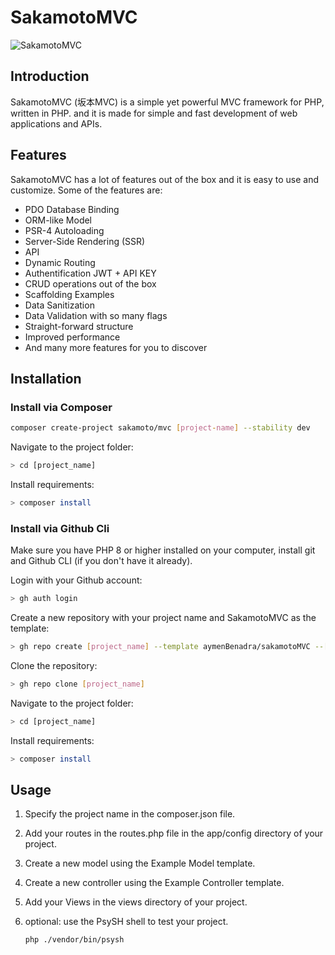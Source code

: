 <!-- MVC framework readme file -->
# SakamotoMVC

![SakamotoMVC](https://i.ibb.co/F4mppQj/Sakamoto-MVC-cover.png)

## Introduction

SakamotoMVC (坂本MVC) is a simple yet powerful MVC framework for PHP, written in PHP. and it is made for simple and fast development of web applications and APIs.

## Features

SakamotoMVC has a lot of features out of the box and it is easy to use and customize. Some of the features are:

- PDO Database Binding
- ORM-like Model
- PSR-4 Autoloading
- Server-Side Rendering (SSR)
- API
- Dynamic Routing
- Authentification JWT + API KEY
- CRUD operations out of the box
- Scaffolding Examples
- Data Sanitization
- Data Validation with so many flags
- Straight-forward structure
- Improved performance
- And many more features for you to discover

## Installation

### Install via Composer

```bash
composer create-project sakamoto/mvc [project-name] --stability dev
```

Navigate to the project folder:

```bash
> cd [project_name]
```

Install requirements:

```bash
> composer install
```

### Install via Github Cli

Make sure you have PHP 8 or higher installed on your computer, install git and Github CLI (if you don't have it already).

Login with your Github account:

```bash
> gh auth login
```

Create a new repository with your project name and SakamotoMVC as the template:

```bash
> gh repo create [project_name] --template aymenBenadra/sakamotoMVC --[private, public, internal]
```

Clone the repository:

```bash
> gh repo clone [project_name]
```

Navigate to the project folder:

```bash
> cd [project_name]
```

Install requirements:

```bash
> composer install
```

## Usage

1. Specify the project name in the composer.json file.
2. Add your routes in the routes.php file in the app/config directory of your project.
3. Create a new model using the Example Model template.
4. Create a new controller using the Example Controller template.
5. Add your Views in the views directory of your project.
6. optional: use the PsySH shell to test your project.

    ```bash
    php ./vendor/bin/psysh
    ```
